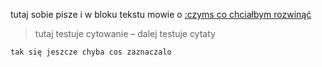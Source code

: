 tutaj sobie pisze i w bloku tekstu mowie o [:czyms co chciałbym rozwinąć](/nutshells/test/a)

> tutaj testuje cytowanie 
> – dalej testuje cytaty 

``` tak się jeszcze chyba cos zaznaczalo ```